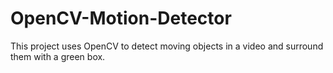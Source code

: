 # OpenCV-Motion-Detector

This project uses OpenCV to detect moving objects in a video and surround them with a green box.

